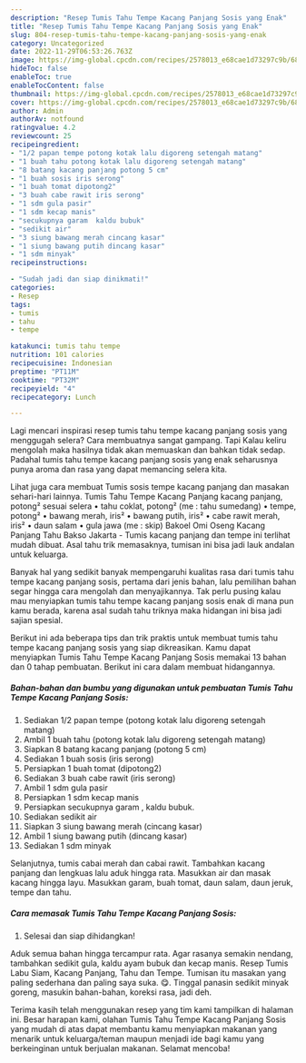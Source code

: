 ```yaml
---
description: "Resep Tumis Tahu Tempe Kacang Panjang Sosis yang Enak"
title: "Resep Tumis Tahu Tempe Kacang Panjang Sosis yang Enak"
slug: 804-resep-tumis-tahu-tempe-kacang-panjang-sosis-yang-enak
category: Uncategorized
date: 2022-11-29T06:53:26.763Z
image: https://img-global.cpcdn.com/recipes/2578013_e68cae1d73297c9b/680x482cq70/tumis-tahu-tempe-kacang-panjang-sosis-foto-resep-utama.jpg
hideToc: false
enableToc: true
enableTocContent: false
thumbnail: https://img-global.cpcdn.com/recipes/2578013_e68cae1d73297c9b/680x482cq70/tumis-tahu-tempe-kacang-panjang-sosis-foto-resep-utama.jpg
cover: https://img-global.cpcdn.com/recipes/2578013_e68cae1d73297c9b/680x482cq70/tumis-tahu-tempe-kacang-panjang-sosis-foto-resep-utama.jpg
author: Admin
authorAv: notfound
ratingvalue: 4.2
reviewcount: 25
recipeingredient:
- "1/2 papan tempe potong kotak lalu digoreng setengah matang"
- "1 buah tahu potong kotak lalu digoreng setengah matang"
- "8 batang kacang panjang potong 5 cm"
- "1 buah sosis iris serong"
- "1 buah tomat dipotong2"
- "3 buah cabe rawit iris serong"
- "1 sdm gula pasir"
- "1 sdm kecap manis"
- "secukupnya garam  kaldu bubuk"
- "sedikit air"
- "3 siung bawang merah cincang kasar"
- "1 siung bawang putih dincang kasar"
- "1 sdm minyak"
recipeinstructions:

- "Sudah jadi dan siap dinikmati!"
categories:
- Resep
tags:
- tumis
- tahu
- tempe

katakunci: tumis tahu tempe 
nutrition: 101 calories
recipecuisine: Indonesian
preptime: "PT11M"
cooktime: "PT32M"
recipeyield: "4"
recipecategory: Lunch

---
```



Lagi mencari inspirasi resep tumis tahu tempe kacang panjang sosis yang menggugah selera? Cara membuatnya sangat gampang. Tapi Kalau keliru mengolah maka hasilnya tidak akan memuaskan dan bahkan tidak sedap. Padahal tumis tahu tempe kacang panjang sosis yang enak seharusnya punya aroma dan rasa yang dapat memancing selera kita.


Lihat juga cara membuat Tumis sosis tempe kacang panjang dan masakan sehari-hari lainnya. Tumis Tahu Tempe Kacang Panjang kacang panjang, potong² sesuai selera • tahu coklat, potong² (me : tahu sumedang) • tempe, potong² • bawang merah, iris² • bawang putih, iris² • cabe rawit merah, iris² • daun salam • gula jawa (me : skip) Bakoel Omi Oseng Kacang Panjang Tahu Bakso Jakarta - Tumis kacang panjang dan tempe ini terlihat mudah dibuat. Asal tahu trik memasaknya, tumisan ini bisa jadi lauk andalan untuk keluarga.

Banyak hal yang sedikit banyak mempengaruhi kualitas rasa dari tumis tahu tempe kacang panjang sosis, pertama dari jenis bahan, lalu pemilihan bahan segar hingga cara mengolah dan menyajikannya. Tak perlu pusing kalau mau menyiapkan tumis tahu tempe kacang panjang sosis enak di mana pun kamu berada, karena asal sudah tahu triknya maka hidangan ini bisa jadi sajian spesial.


Berikut ini ada beberapa tips dan trik praktis untuk membuat tumis tahu tempe kacang panjang sosis yang siap dikreasikan. Kamu dapat menyiapkan Tumis Tahu Tempe Kacang Panjang Sosis memakai 13 bahan dan 0 tahap pembuatan. Berikut ini cara dalam membuat hidangannya.

<!--inarticleads1-->

##### Bahan-bahan dan bumbu yang digunakan untuk pembuatan Tumis Tahu Tempe Kacang Panjang Sosis:

1. Sediakan 1/2 papan tempe (potong kotak lalu digoreng setengah matang)
1. Ambil 1 buah tahu (potong kotak lalu digoreng setengah matang)
1. Siapkan 8 batang kacang panjang (potong 5 cm)
1. Sediakan 1 buah sosis (iris serong)
1. Persiapkan 1 buah tomat (dipotong2)
1. Sediakan 3 buah cabe rawit (iris serong)
1. Ambil 1 sdm gula pasir
1. Persiapkan 1 sdm kecap manis
1. Persiapkan secukupnya garam , kaldu bubuk.
1. Sediakan sedikit air
1. Siapkan 3 siung bawang merah (cincang kasar)
1. Ambil 1 siung bawang putih (dincang kasar)
1. Sediakan 1 sdm minyak


Selanjutnya, tumis cabai merah dan cabai rawit. Tambahkan kacang panjang dan lengkuas lalu aduk hingga rata. Masukkan air dan masak kacang hingga layu. Masukkan garam, buah tomat, daun salam, daun jeruk, tempe dan tahu. 

<!--inarticleads2-->

##### Cara memasak Tumis Tahu Tempe Kacang Panjang Sosis:


1. Selesai dan siap dihidangkan!

Aduk semua bahan hingga tercampur rata. Agar rasanya semakin nendang, tambahkan sedikit gula, kaldu ayam bubuk dan kecap manis. Resep Tumis Labu Siam, Kacang Panjang, Tahu dan Tempe. Tumisan itu masakan yang paling sederhana dan paling saya suka. 😋. Tinggal panasin sedikit minyak goreng, masukin bahan-bahan, koreksi rasa, jadi deh. 

Terima kasih telah menggunakan resep yang tim kami tampilkan di halaman ini. Besar harapan kami, olahan Tumis Tahu Tempe Kacang Panjang Sosis yang mudah di atas dapat membantu kamu menyiapkan makanan yang menarik untuk keluarga/teman maupun menjadi ide bagi kamu yang berkeinginan untuk berjualan makanan. Selamat mencoba!
